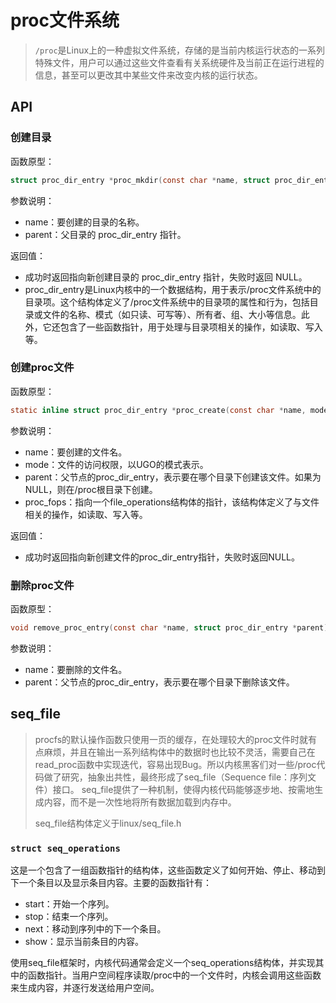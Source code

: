 # proc文件系统

> `/proc`是Linux上的一种虚拟文件系统，存储的是当前内核运行状态的一系列特殊文件，用户可以通过这些文件查看有关系统硬件及当前正在运行进程的信息，甚至可以更改其中某些文件来改变内核的运行状态。

## API

### 创建目录

函数原型：
```c
struct proc_dir_entry *proc_mkdir(const char *name, struct proc_dir_entry *parent);
```
参数说明：
- name：要创建的目录的名称。
- parent：父目录的 proc_dir_entry 指针。

返回值：
- 成功时返回指向新创建目录的 proc_dir_entry 指针，失败时返回 NULL。
- proc_dir_entry是Linux内核中的一个数据结构，用于表示/proc文件系统中的目录项。这个结构体定义了/proc文件系统中的目录项的属性和行为，包括目录或文件的名称、模式（如只读、可写等）、所有者、组、大小等信息。此外，它还包含了一些函数指针，用于处理与目录项相关的操作，如读取、写入等。


### 创建proc文件

函数原型：
```c
static inline struct proc_dir_entry *proc_create(const char *name, mode_t mode, struct proc_dir_entry *parent, const struct file_operations *proc_fops);
```

参数说明：
- name：要创建的文件名。
- mode：文件的访问权限，以UGO的模式表示。
- parent：父节点的proc_dir_entry，表示要在哪个目录下创建该文件。如果为NULL，则在/proc根目录下创建。
- proc_fops：指向一个file_operations结构体的指针，该结构体定义了与文件相关的操作，如读取、写入等。

返回值：
- 成功时返回指向新创建文件的proc_dir_entry指针，失败时返回NULL。


### 删除proc文件

函数原型：
```c
void remove_proc_entry(const char *name, struct proc_dir_entry *parent);
```

参数说明：
- name：要删除的文件名。
- parent：父节点的proc_dir_entry，表示要在哪个目录下删除该文件。



## seq_file

> procfs的默认操作函数只使用一页的缓存，在处理较大的proc文件时就有点麻烦，并且在输出一系列结构体中的数据时也比较不灵活，需要自己在read_proc函数中实现迭代，容易出现Bug。所以内核黑客们对一些/proc代码做了研究，抽象出共性，最终形成了seq_file（Sequence file：序列文件）接口。 seq_file提供了一种机制，使得内核代码能够逐步地、按需地生成内容，而不是一次性地将所有数据加载到内存中。
>
> seq_file结构体定义于linux/seq_file.h

### `struct seq_operations`
这是一个包含了一组函数指针的结构体，这些函数定义了如何开始、停止、移动到下一个条目以及显示条目内容。主要的函数指针有：
- start：开始一个序列。
- stop：结束一个序列。
- next：移动到序列中的下一个条目。
- show：显示当前条目的内容。

使用seq_file框架时，内核代码通常会定义一个seq_operations结构体，并实现其中的函数指针。当用户空间程序读取/proc中的一个文件时，内核会调用这些函数来生成内容，并逐行发送给用户空间。

